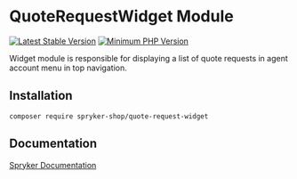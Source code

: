 # QuoteRequestWidget Module
[![Latest Stable Version](https://poser.pugx.org/spryker-shop/quote-request-widget/v/stable.svg)](https://packagist.org/packages/spryker-shop/quote-request-widget)
[![Minimum PHP Version](https://img.shields.io/badge/php-%3E%3D%207.3-8892BF.svg)](https://php.net/)

Widget module is responsible for displaying a
list of quote requests in agent account menu in top navigation.

## Installation

```
composer require spryker-shop/quote-request-widget
```

## Documentation

[Spryker Documentation](https://academy.spryker.com/developing_with_spryker/module_guide/modules.html)
